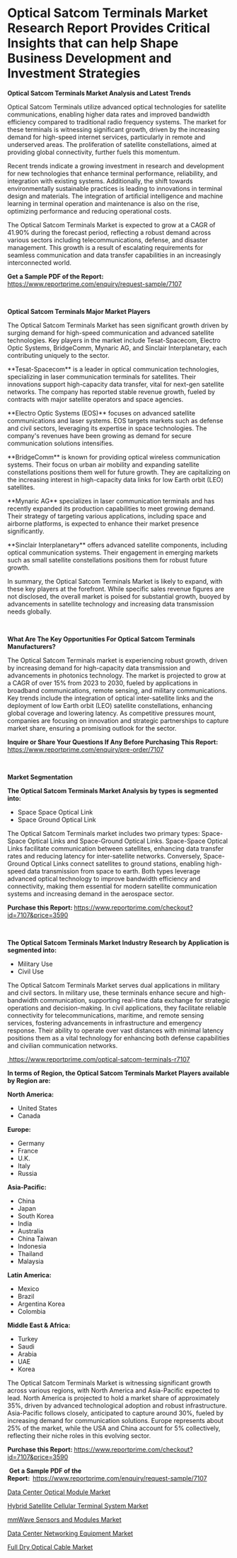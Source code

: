 <p><h1>Optical Satcom Terminals Market Research Report Provides Critical Insights that can help Shape Business Development and Investment Strategies</h1></p><p><strong>Optical Satcom Terminals Market Analysis and Latest Trends</strong></p>
<p><p>Optical Satcom Terminals utilize advanced optical technologies for satellite communications, enabling higher data rates and improved bandwidth efficiency compared to traditional radio frequency systems. The market for these terminals is witnessing significant growth, driven by the increasing demand for high-speed internet services, particularly in remote and underserved areas. The proliferation of satellite constellations, aimed at providing global connectivity, further fuels this momentum.</p><p>Recent trends indicate a growing investment in research and development for new technologies that enhance terminal performance, reliability, and integration with existing systems. Additionally, the shift towards environmentally sustainable practices is leading to innovations in terminal design and materials. The integration of artificial intelligence and machine learning in terminal operation and maintenance is also on the rise, optimizing performance and reducing operational costs.</p><p>The Optical Satcom Terminals Market is expected to grow at a CAGR of 41.90% during the forecast period, reflecting a robust demand across various sectors including telecommunications, defense, and disaster management. This growth is a result of escalating requirements for seamless communication and data transfer capabilities in an increasingly interconnected world.</p></p>
<p><strong>Get a Sample PDF of the Report:&nbsp;</strong> <a href="https://www.reportprime.com/enquiry/request-sample/7107?utm_campaign=1897&utm_medium=2&utm_source=Github&utm_content=ia&utm_term=19032025&utm_id=optical-satcom-terminals">https://www.reportprime.com/enquiry/request-sample/7107</a></p>
<p>&nbsp;</p>
<p><strong>Optical Satcom Terminals Major Market Players</strong></p>
<p><p>The Optical Satcom Terminals Market has seen significant growth driven by surging demand for high-speed communication and advanced satellite technologies. Key players in the market include Tesat-Spacecom, Electro Optic Systems, BridgeComm, Mynaric AG, and Sinclair Interplanetary, each contributing uniquely to the sector.</p><p>**Tesat-Spacecom** is a leader in optical communication technologies, specializing in laser communication terminals for satellites. Their innovations support high-capacity data transfer, vital for next-gen satellite networks. The company has reported stable revenue growth, fueled by contracts with major satellite operators and space agencies.</p><p>**Electro Optic Systems (EOS)** focuses on advanced satellite communications and laser systems. EOS targets markets such as defense and civil sectors, leveraging its expertise in space technologies. The company's revenues have been growing as demand for secure communication solutions intensifies.</p><p>**BridgeComm** is known for providing optical wireless communication systems. Their focus on urban air mobility and expanding satellite constellations positions them well for future growth. They are capitalizing on the increasing interest in high-capacity data links for low Earth orbit (LEO) satellites.</p><p>**Mynaric AG** specializes in laser communication terminals and has recently expanded its production capabilities to meet growing demand. Their strategy of targeting various applications, including space and airborne platforms, is expected to enhance their market presence significantly.</p><p>**Sinclair Interplanetary** offers advanced satellite components, including optical communication systems. Their engagement in emerging markets such as small satellite constellations positions them for robust future growth.</p><p>In summary, the Optical Satcom Terminals Market is likely to expand, with these key players at the forefront. While specific sales revenue figures are not disclosed, the overall market is poised for substantial growth, buoyed by advancements in satellite technology and increasing data transmission needs globally.</p></p>
<p>&nbsp;</p>
<p><strong>What Are The Key Opportunities For Optical Satcom Terminals Manufacturers?</strong></p>
<p><p>The Optical Satcom Terminals market is experiencing robust growth, driven by increasing demand for high-capacity data transmission and advancements in photonics technology. The market is projected to grow at a CAGR of over 15% from 2023 to 2030, fueled by applications in broadband communications, remote sensing, and military communications. Key trends include the integration of optical inter-satellite links and the deployment of low Earth orbit (LEO) satellite constellations, enhancing global coverage and lowering latency. As competitive pressures mount, companies are focusing on innovation and strategic partnerships to capture market share, ensuring a promising outlook for the sector.</p></p>
<p><strong>Inquire or Share Your Questions If Any Before Purchasing This Report:</strong> <a href="https://www.reportprime.com/enquiry/pre-order/7107?utm_campaign=1897&utm_medium=2&utm_source=Github&utm_content=ia&utm_term=19032025&utm_id=optical-satcom-terminals">https://www.reportprime.com/enquiry/pre-order/7107</a></p>
<p>&nbsp;</p>
<p><strong>Market Segmentation</strong></p>
<p><strong>The Optical Satcom Terminals Market Analysis by types is segmented into:</strong></p>
<p><ul><li>Space Space Optical Link</li><li>Space Ground Optical Link</li></ul></p>
<p><p>The Optical Satcom Terminals market includes two primary types: Space-Space Optical Links and Space-Ground Optical Links. Space-Space Optical Links facilitate communication between satellites, enhancing data transfer rates and reducing latency for inter-satellite networks. Conversely, Space-Ground Optical Links connect satellites to ground stations, enabling high-speed data transmission from space to earth. Both types leverage advanced optical technology to improve bandwidth efficiency and connectivity, making them essential for modern satellite communication systems and increasing demand in the aerospace sector.</p></p>
<p><strong>Purchase this Report:&nbsp;</strong><a href="https://www.reportprime.com/checkout?id=7107&price=3590&utm_campaign=1897&utm_medium=2&utm_source=Github&utm_content=ia&utm_term=19032025&utm_id=optical-satcom-terminals">https://www.reportprime.com/checkout?id=7107&price=3590</a></p>
<p>&nbsp;</p>
<p><strong>The Optical Satcom Terminals Market Industry Research by Application is segmented into:</strong></p>
<p><ul><li>Military Use</li><li>Civil Use</li></ul></p>
<p><p>The Optical Satcom Terminals Market serves dual applications in military and civil sectors. In military use, these terminals enhance secure and high-bandwidth communication, supporting real-time data exchange for strategic operations and decision-making. In civil applications, they facilitate reliable connectivity for telecommunications, maritime, and remote sensing services, fostering advancements in infrastructure and emergency response. Their ability to operate over vast distances with minimal latency positions them as a vital technology for enhancing both defense capabilities and civilian communication networks.</p></p>
<p><a href="https://www.reportprime.com/optical-satcom-terminals-r7107?utm_campaign=1897&utm_medium=2&utm_source=Github&utm_content=ia&utm_term=19032025&utm_id=optical-satcom-terminals">&nbsp;https://www.reportprime.com/optical-satcom-terminals-r7107</a></p>
<p><strong>In terms of Region, the Optical Satcom Terminals Market Players available by Region are:</strong></p>
<p>
    <p> <strong> North America: </strong>
        <ul>
            <li>United States</li>
            <li>Canada</li>
        </ul>
        </p> 
    <p> <strong> Europe: </strong>
        <ul>
            <li>Germany</li>
            <li>France</li>
            <li>U.K.</li>
            <li>Italy</li>
            <li>Russia</li>
        </ul>
        </p> 
    <p> <strong> Asia-Pacific: </strong>
        <ul>
            <li>China</li>
            <li>Japan</li>
            <li>South Korea</li>
            <li>India</li>
            <li>Australia</li>
            <li>China Taiwan</li>
            <li>Indonesia</li>
            <li>Thailand</li>
            <li>Malaysia</li>
        </ul>
        </p> 
    <p> <strong> Latin America: </strong>
        <ul>
            <li>Mexico</li>
            <li>Brazil</li>
            <li>Argentina Korea</li>
            <li>Colombia</li>
        </ul>
        </p> 
    <p> <strong> Middle East & Africa: </strong>
        <ul>
            <li>Turkey</li>
            <li>Saudi</li>
            <li>Arabia</li>
            <li>UAE</li>
            <li>Korea</li>
        </ul>
    </p>
    </p>
<p><p>The Optical Satcom Terminals Market is witnessing significant growth across various regions, with North America and Asia-Pacific expected to lead. North America is projected to hold a market share of approximately 35%, driven by advanced technological adoption and robust infrastructure. Asia-Pacific follows closely, anticipated to capture around 30%, fueled by increasing demand for communication solutions. Europe represents about 25% of the market, while the USA and China account for 5% collectively, reflecting their niche roles in this evolving sector.</p></p>
<p><strong>Purchase this Report: </strong><a href="https://www.reportprime.com/checkout?id=7107&price=3590&utm_campaign=1897&utm_medium=2&utm_source=Github&utm_content=ia&utm_term=19032025&utm_id=optical-satcom-terminals">https://www.reportprime.com/checkout?id=7107&price=3590</a></p>
<p>&nbsp;<strong>Get a Sample PDF of the Report:&nbsp;&nbsp;</strong><a href="https://www.reportprime.com/enquiry/request-sample/7107?utm_campaign=1897&utm_medium=2&utm_source=Github&utm_content=ia&utm_term=19032025&utm_id=optical-satcom-terminals">https://www.reportprime.com/enquiry/request-sample/7107</a></p>
<p><strong></strong></p>
<p><p><a href="https://github.com/lolahberkik5/Market-Research-Report-List-1/blob/main/data-center-optical-module-market.md?utm_campaign=1897&utm_medium=2&utm_source=Github&utm_content=ia&utm_term=19032025&utm_id=optical-satcom-terminals">Data Center Optical Module Market</a></p><p><a href="https://github.com/bloggglazaie/Market-Research-Report-List-1/blob/main/hybrid-satellite-cellular-terminal-system-market.md?utm_campaign=1897&utm_medium=2&utm_source=Github&utm_content=ia&utm_term=19032025&utm_id=optical-satcom-terminals">Hybrid Satellite Cellular Terminal System Market</a></p><p><a href="https://github.com/nikkoureta1y/Market-Research-Report-List-1/blob/main/mmwave-sensors-and-modules-market.md?utm_campaign=1897&utm_medium=2&utm_source=Github&utm_content=ia&utm_term=19032025&utm_id=optical-satcom-terminals">mmWave Sensors and Modules Market</a></p><p><a href="https://github.com/dubelsuehsik/Market-Research-Report-List-1/blob/main/data-center-networking-equipment-market.md?utm_campaign=1897&utm_medium=2&utm_source=Github&utm_content=ia&utm_term=19032025&utm_id=optical-satcom-terminals">Data Center Networking Equipment Market</a></p><p><a href="https://github.com/rndwazeri/Market-Research-Report-List-1/blob/main/full-dry-optical-cable-market.md?utm_campaign=1897&utm_medium=2&utm_source=Github&utm_content=ia&utm_term=19032025&utm_id=optical-satcom-terminals">Full Dry Optical Cable Market</a></p></p>